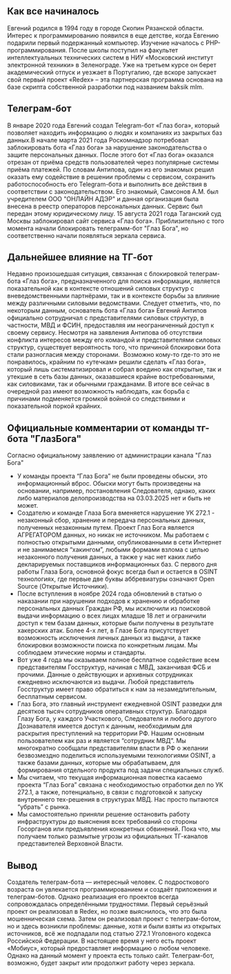 ## Как все начиналось 
Евгений родился в 1994 году в городе Скопин Рязанской области. Интерес к программированию появился в еще детстве, когда Евгению подарили первый подержанный компьютер. Изучение началось с PHP-программирования. После школы поступил на факультет интеллектуальных технических систем в НИУ «Московский институт электронной техники» в Зеленограде. Уже на третьем курсе он берет академический отпуск и уезжает в Португалию, где вскоре запускает свой первый проект «Redex» – эта партнерская программа основана на базе скрипта собственной разработки под названием baksik mlm.

## Телеграм-бот
В январе 2020 года Евгений создал Telegram-бот «Глаз бога», который позволяет находить информацию о людях и компаниях из закрытых баз данных.В начале марта 2021 года Роскомнадзор потребовал заблокировать бота «Глаз бога» за нарушение законодательства о защите персональных данных. После этого бот «Глаз бога» оказался отрезан от приёма средств пользователей через популярные системы приёма платежей. 
По словам Антипова, один из его знакомых решил оказать ему содействие в решении проблемы с сервисом, сохранить работоспособность его Telegram-бота и выполнить все действия в соответствии с законодательством. Его знакомый, Самсонов А.М. был учредителем ООО "ОНЛАЙН АДЭР" и данная организация была внесена в реестр операторов персональных данных. Сервис был передан этому юридическому лицу. 15 августа 2021 года Таганский суд Москвы заблокировал сайт сервиса «Глаз бога». Приблизительно с того момента начали блокировать телеграмм-бот "Глаз Бога", но соответственно начали появляться зеркала сервиса.

## Дальнейшее влияние на ТГ-бот
Недавно произошедшая ситуация, связанная с блокировкой телеграм-бота «Глаз бога», предназначенного для поиска информации, является показательной как в контексте отношений силовых структур с вневедомственными партнёрами, так и в контексте борьбы за влияние между различными силовыми ведомствами.
Следует отметить, что, по некоторым данным, основатель бота «Глаз бога» Евгений Антипов официально сотрудничал с представителями силовых структур, в частности, МВД и ФСИН, предоставляя им неограниченный доступ к своему сервису.
Несмотря на заявления Антипова об отсутствии конфликта интересов между его командой и представителями силовых структур, существует вероятность того, что причиной блокировки бота стали разногласия между сторонами.  Возможно кому-то где-то это не понравилось, крайним по «утечкам» решили сделать «Глаз бога», который лишь систематизировал и собрал воедино как открытые, так и утекшие в сеть базы данных, оказавшиеся крайне востребованными, как силовиками, так и обычными гражданами. В итоге все сейчас в очередной раз имеют возможность наблюдать, как борьба с причинами подменяется громкой войной со следствиями и показательной поркой крайних.

## Официальные комментарии от команды тг-бота "ГлазБога"
Согласно официальному заявлению от администрации канала "Глаз Бога"
- У команды проекта “Глаз Бога” не были проведены обыски, это информационный вброс. Обыски могут быть произведены на основании, например, постановления Следователя, однако, каких либо материалов делопроизводства на 03.03.2025 нет и быть не может.
- Создателю и команде Глаза Бога вменяется нарушение УК 272.1 - незаконный сбор, хранение и передача персональных данных, полученных незаконным путем. Проект Глаз Бога является АГРЕГАТОРОМ данных, но никак не источником. Мы работаем с полностью открытыми данными, опубликованными в сети Интернет и не занимаемся “хакингом”, любыми формами взлома с целью незаконного получения данных, а также у нас нет каких либо декларируемых поставщиков информационных баз. С первого дня работы Глаза Бога, основной фокус всегда был и остается в OSINT технологиях, где первые две буквы аббревиатуры означают Open Source (Открытые Источники).
- После вступления в ноябре 2024 года обновлений в статью о наказании при нарушении подходов к хранению и обработке персональных данных Граждан РФ, мы исключили из поисковой выдачи информацию о всех лицах младше 18 лет и ограничили доступ к тем базам данных, которые были получены в результате хакерских атак. Более 4-х лет, в Глазе Бога присутствует возможность исключения личных данных из выдачи, а также блокировки возможности поиска по конкретным лицам. Мы соблюдаем этические нормы и стандарты.
- Вот уже 4 года мы оказываем полное бесплатное содействие всем представителям Госструктур, начиная с МВД, заканчивая ФСБ и прочими. Данные о действующих и архивных сотрудниках ежедневно исключаются из выдачи. Любой представитель Госструктур имеет право обратиться к нам за незамедлительным, бесплатным сервисом.
- Глаз Бога, это главный инструмент ежедневной OSINT разведки для десятков тысяч сотрудников оперативных структур. Благодаря Глазу Бога, у каждого Участкового, Следователя и любого другого Дознавателя имеется доступ к данным, необходимым для раскрытия преступлений на территории РФ. Нашим основным пользователем как раз и является “сотрудник МВД”. Мы многократно сообщали представителям власти в РФ о желании безвозмездно поделиться используемыми технологиями OSINT, а также базами данных, которые мы обрабатываем, для формирования отдельного продукта под задачи специальных служб.
- Мы считаем, что текущая информационная повестка касаемо проекта “Глаз Бога” связана с необходимостью отработки дел по УК 272.1, а также, потенциально, в связи с подготовкой к запуску внутреннего тех-решения в структурах МВД. Нас просто пытаются “убрать” с рынка.
- Мы самостоятельно приняли решение остановить работу инфраструктуры до выяснения всех требований со стороны Госорганов или предъявления конкретных обвинений. Пока что, мы получаем только размытые угрозы из официальных ТГ-каналов представителей Верховной Власти.

## Вывод
Создатель телеграм-бота — интересный человек. С подросткового возраста он увлекается программированием и создаёт приложения и телеграм-ботов. Однако реализация его проектов всегда сопровождалась определёнными трудностями.
Первый серьёзный проект он реализовал в Redex, но позже выяснилось, что это была мошенническая схема. Затем он реализовал проект с телеграм-ботом, но и здесь возникли проблемы: данные, хотя и были взяты из открытых источников, всё же подпадали под статью 272.1 Уголовного кодекса Российской Федерации.
В настоящее время у него есть проект «Мобиус», который предоставляет информацию о любом человеке. Однако на данный момент у проекта есть только сайт.
Телеграм-бот, возможно, будет закрыт или продолжит работу через зеркала.

